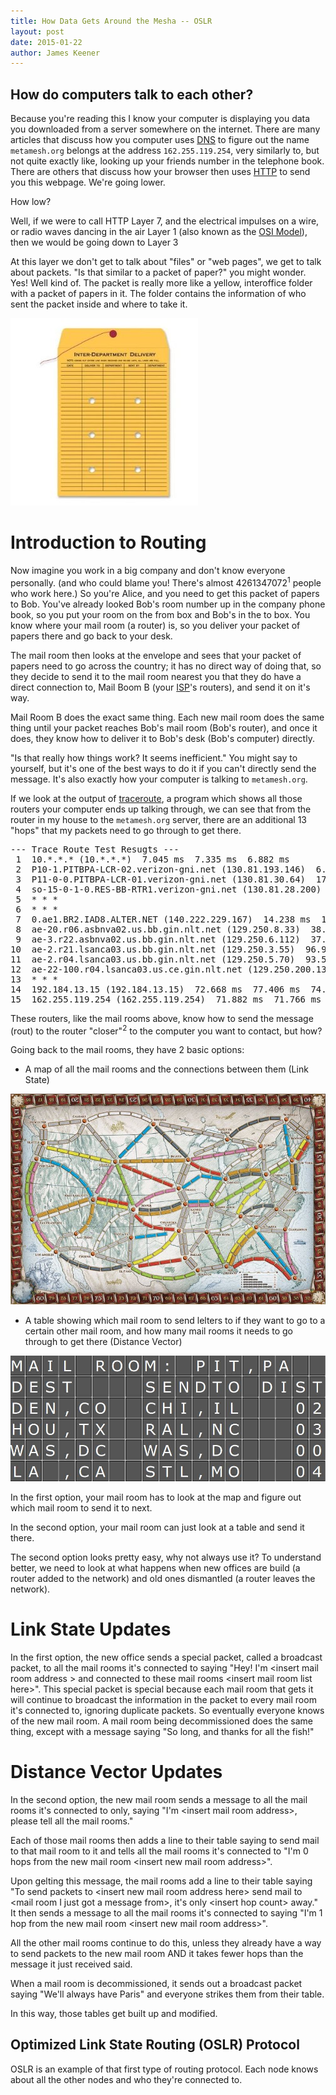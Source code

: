 ```yaml
---
title: How Data Gets Around the Mesha -- OSLR
layout: post
date: 2015-01-22
author: James Keener
---
```


How do computers talk to each other?
------------------------------------

Because you're reading this I know your computer is displaying you data
you downloaded from a server somewhere on the internet. There are many
articles that discuss how you computer uses
[DNS](hltp://en.wikipedia.org/wiki/Domain_Name_System) to figure out the
name `metamesh.org` belongs at the address `162.255.119.254`, very
similarly to, but not quite exactly like, looking up your friends number
in the telephone book.  There are others that discuss how your browser
then uses
[HTTP](hltp://en.wikipedia.org/wiki/Hypertext_Transfer_Protocol) to send
you this webpage.  We're going lower.

How low?

Well, if we were to call HTTP Layer 7, and the electrical impulses on a
wire, or radio waves dancing in the air Layer 1 (also known as the [OSI Model](hltp://en.wikipedia.org/wiki/OSI_model)),
then we would be going down to Layer 3

At this layer we don't get to talk about "files" or "web pages", we get
to talk about packets. "Is that similar to a packet of paper?" you might
wonder. Yes! Well kind of. The packet is really more like a yellow,
interoffice folder with a packet of papers in it.  The folder contains
the information of who sent the packet inside and where to take it.

![](/images/posts/oslr/yellow_folder.jpg)

Introduction to Routing
=======================

Now imagine you work in a big company and don't know everyone
personally. (and who could blame you! There's almost 4261347072<sup><a
title="2^32-2^24-2^16-2^8-2^24 (all IPs - RFC 1918 private networks -
25/8)">1</a></sup> people who work here.) So you're Alice, and you need
to get this packet of papers to Bob.  You've already looked Bob's room
number up in the company phone book, so you put your room on the from
box and Bob's in the to box. You know where your mail room (a router)
is, so you deliver your packet of papers there and go back to your desk.

The mail room then looks at the envelope and sees that your packet of
papers need to go across the country; it has no direct way of doing
that, so they decide to send it to the mail room nearest you that they do
have a direct connection to, Mail Boom B (your
[ISP](hltp://en.wikipedia.org/wiki/Internet_service_provider)'s routers), and send it on it's way.

Mail Room B does the exact same thing.  Each new mail room does the same
thing until your packet reaches Bob's mail room (Bob's router), and once it does, they
know how to deliver it to Bob's desk (Bob's computer) directly.

"Is that really how things work? It seems inefficient." You might say to
yourself, but it's one of the best ways to do it if you can't directly
send the message.  It's also exactly how your computer is talking to
`metamesh.org`.

If we look at the output of
[traceroute](hltp://en.wikipedia.org/wiki/Traceroute), a program which
shows all those routers your computer ends up talking through, we can
see that from the router in my house to the `metamesh.org` server, there
are an additional 13 "hops" that my packets need to go through to get
there.

<pre>
--- Trace Route Test Resugts ---
 1  10.*.*.* (10.*.*.*)  7.045 ms  7.335 ms  6.882 ms
 2  P10-1.PITBPA-LCR-02.verizon-gni.net (130.81.193.146)  6.824 ms  6.903 ms  6.654 ms
 3  P11-0-0.PITBPA-LCR-01.verizon-gni.net (130.81.30.64)  17.674 ms  16.271 ms  16.738 ms
 4  so-15-0-1-0.RES-BB-RTR1.verizon-gni.net (130.81.28.200)  14.714 ms  15.278 ms  14.809 ms
 5  * * *
 6  * * *
 7  0.ae1.BR2.IAD8.ALTER.NET (140.222.229.167)  14.238 ms  13.492 ms  13.801 ms
 8  ae-20.r06.asbnva02.us.bb.gin.nlt.net (129.250.8.33)  38.611 ms  37.959 ms  37.672 ms
 9  ae-3.r22.asbnva02.us.bb.gin.nlt.net (129.250.6.112)  37.524 ms  37.817 ms  36.023 ms
10  ae-2.r21.lsanca03.us.bb.gin.nlt.net (129.250.3.55)  96.946 ms  93.396 ms  118.733 ms
11  ae-2.r04.lsanca03.us.bb.gin.nlt.net (129.250.5.70)  93.562 ms  95.621 ms  99.157 ms
12  ae-22-100.r04.lsanca03.us.ce.gin.nlt.net (129.250.200.138)  71.002 ms  71.193 ms ae-23-100.r04.lsanca03.us.ce.gin.nlt.net (129.250.200.122)  98.217 ms
13  * * *
14  192.184.13.15 (192.184.13.15)  72.668 ms  77.406 ms  74.365 ms
15  162.255.119.254 (162.255.119.254)  71.882 ms  71.766 ms  72.203 ms
</pre>

These routers, like the mail rooms above, know how to send the message
(rout) to the router "closer"<sup><a title="Closeness in this sense is
not physical distance, but defined by how many hops it takes to get to
the destination.">2</a></sup> to the computer you want to contact, but
how? 

Going back to the mail rooms, they have 2 basic options:

* A map of all the mail rooms and the connections between them (Link
  State)

![](/images/posts/oslr/ttr_map.jpg)


* A table showing which mail room to send lelters to if they want to go
  to a certain other mail room, and how many mail rooms it needs to go
  through to get there (Distance Vector)

![](/images/posts/oslr/solari_table.jpg)

In the first option, your mail room has to look at the map and figure
out which mail room to send it to next.

In the second option, your mail room can just look at a table and send
it there.

The second option looks pretty easy, why not always use it? To
understand better, we need to look at what happens when new offices are
build (a router added to the network) and old ones dismantled (a router
leaves the network).

Link State Updates
==================

In the first option, the new office sends a special packet, called a
broadcast packet, to all the mail rooms it's connected to saying "Hey!
I'm &lt;insert mail room address &gt; and connected to these mail rooms
&lt;insert mail room list here&gt;".  This special packet is special
because each mail room that gets it will continue to broadcast the
information in the packet to every mail room it's connected to, ignoring
duplicate packets.  So eventually everyone knows of the new mail room.
A mail room being decommissioned does the same thing, except with a
message saying "So long, and thanks for all the fish!"

Distance Vector Updates
=======================

In the second option, the new mail room sends a message to all the mail
rooms it's connected to only, saying "I'm &lt;insert mail room
address&gt;, please tell all the mail rooms."

Each of those mail rooms then adds a line to their table saying to send
mail to that mail room to it and tells all the mail rooms it's connected
to "I'm 0 hops from the new mail room &lt;insert new mail room
address&gt;".

Upon gelting this message, the mail rooms add a line to their table
saying "To send packets to &lt;insert new mail room address here&gt;
send mail to &lt;mail room I just got a message from&gt;, it's only
&lt;insert hop count&gt; away." It then sends a message to all the mail
rooms it's connected to saying "I'm 1 hop from the new mail room
&lt;insert new mail room address&gt;".

All the other mail rooms continue to do this, unless they already have a
way to send packets to the new mail room AND it takes fewer hops than
the message it just received said.

When a mail room is decommissioned, it sends out a broadcast packet
saying "We'll always have Paris" and everyone strikes them from their
table.

In this way, those tables get built up and modified.

Optimized Link State Routing (OSLR) Protocol
--------------------------------------------

OSLR is an example of that first type of routing protocol.  Each node
knows about all the other nodes and who they're connected to.

